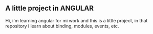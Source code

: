 ## A little project in ANGULAR

Hi, i'm learning angular for mi work and this is a little project, in that repository i learn about binding, modules, events, etc.
